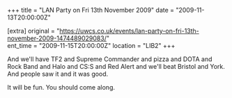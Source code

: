 +++
title = "LAN Party on Fri 13th November 2009"
date = "2009-11-13T20:00:00Z"

[extra]
original = "https://uwcs.co.uk/events/lan-party-on-fri-13th-november-2009-1474489029083/"    
ent_time = "2009-11-15T20:00:00Z"
location = "LIB2"
+++

And we'll have TF2 and Supreme Commander and pizza and DOTA and Rock Band and Halo and CS:S and Red Alert and we'll beat Bristol and York. And people saw it and it was good.

It will be fun. You should come along.

